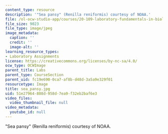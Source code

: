 ```yaml
---
content_type: resource
description: '"Sea pansy" (Renilla reniformis) courtesy of NOAA.'
file: /ol-ocw-studio-app/courses/20-109-laboratory-fundamentals-in-biological-engineering-fall-2007/51e27964808d958d7ea9f32eb2baf6e3_sea_pansy.jpg
file_size: 9023
file_type: image/jpeg
image_metadata:
  caption: ''
  credit: ''
  image-alt: ''
learning_resource_types:
- Laboratory Assignments
license: https://creativecommons.org/licenses/by-nc-sa/4.0/
ocw_type: OCWImage
parent_title: Labs
parent_type: CourseSection
parent_uid: fc19e690-0ca7-af8b-d48d-3a5a9e329f01
resourcetype: Image
title: sea_pansy.jpg
uid: 51e27964-808d-958d-7ea9-f32eb2baf6e3
video_files:
  video_thumbnail_file: null
video_metadata:
  youtube_id: null
---
```

"Sea pansy" (Renilla reniformis) courtesy of NOAA.